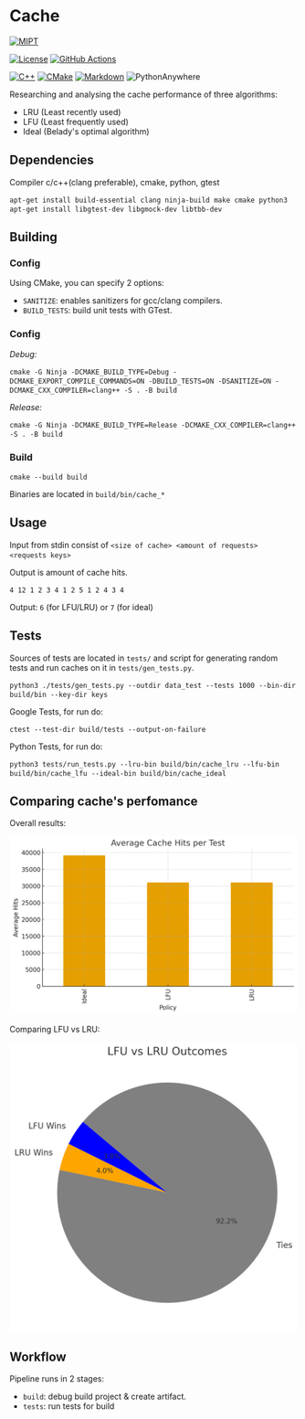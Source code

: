 # Cache

[![MIPT](https://img.shields.io/endpoint?style=plastic&url=https%3A%2F%2Fraw.githubusercontent.com%2Fkhmelnitskiianton%2FCache%2Fmain%2F.github%2Fbadge%2Fmipt-badge.json)](#)

[![License](https://img.shields.io/github/license/khmelnitskiianton/Cache)](#)
[![GitHub Actions](https://img.shields.io/badge/GitHub_Actions-2088FF?logo=github-actions&logoColor=white)](#)

[![C++](https://img.shields.io/badge/C++-%2300599C.svg?logo=c%2B%2B&logoColor=white)](#)
[![CMake](https://img.shields.io/badge/CMake-064F8C?logo=cmake&logoColor=fff)](#)
[![Markdown](https://img.shields.io/badge/Markdown-%23000000.svg?logo=markdown&logoColor=white)](#)
![PythonAnywhere](https://img.shields.io/badge/pythonanywhere-%232F9FD7.svg?style=for-the-badge&logo=pythonanywhere&logoColor=151515)


Researching and analysing the cache performance of three algorithms:
- LRU (Least recently used)
- LFU (Least frequently used)
- Ideal (Belady's optimal algorithm)

## Dependencies

Compiler c/c++(clang preferable), cmake, python, gtest

```shell
apt-get install build-essential clang ninja-build make cmake python3
apt-get install libgtest-dev libgmock-dev libtbb-dev
```

## Building

### Config

Using CMake, you can specify 2 options:
- `SANITIZE`: enables sanitizers for gcc/clang compilers.
- `BUILD_TESTS`: build unit tests with GTest.

### Config

*Debug:*
```shell
cmake -G Ninja -DCMAKE_BUILD_TYPE=Debug -DCMAKE_EXPORT_COMPILE_COMMANDS=ON -DBUILD_TESTS=ON -DSANITIZE=ON -DCMAKE_CXX_COMPILER=clang++ -S . -B build
```

*Release:*
```shell
cmake -G Ninja -DCMAKE_BUILD_TYPE=Release -DCMAKE_CXX_COMPILER=clang++ -S . -B build
```

### Build
```
cmake --build build
```

Binaries are located in `build/bin/cache_*`

## Usage 

Input from stdin consist of `<size of cache> <amount of requests> <requests keys>`

Output is amount of cache hits.

```
4 12 1 2 3 4 1 2 5 1 2 4 3 4
```

Output: `6` (for LFU/LRU) or `7` (for ideal)

## Tests

Sources of tests are located in `tests/` and script for generating random tests and run caches on it in `tests/gen_tests.py`.

```shell
python3 ./tests/gen_tests.py --outdir data_test --tests 1000 --bin-dir build/bin --key-dir keys
```

Google Tests, for run do:

```shell
ctest --test-dir build/tests --output-on-failure
```

Python Tests, for run do:

```shell
python3 tests/run_tests.py --lru-bin build/bin/cache_lru --lfu-bin build/bin/cache_lfu --ideal-bin build/bin/cache_ideal
```

## Comparing cache's perfomance

Overall results:

![](.github/images/results.png)

Comparing LFU vs LRU:

![](.github/images/lru_vs_lfu.png)

## Workflow

Pipeline runs in 2 stages:
- `build`: debug build project & create artifact.
- `tests`: run tests for build